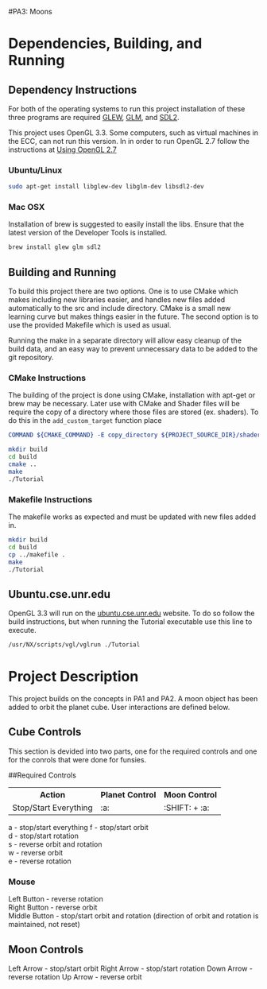 #PA3: Moons

# Dependencies, Building, and Running

## Dependency Instructions
For both of the operating systems to run this project installation of these three programs are required [GLEW](http://glew.sourceforge.net/), [GLM](http://glm.g-truc.net/0.9.7/index.html), and [SDL2](https://wiki.libsdl.org/Tutorials).

This project uses OpenGL 3.3. Some computers, such as virtual machines in the ECC, can not run this version. In in order to run OpenGL 2.7 follow the instructions at [Using OpenGL 2.7](https://github.com/HPC-Vis/computer-graphics/wiki/Using-OpenGL-2.7)

### Ubuntu/Linux
```bash
sudo apt-get install libglew-dev libglm-dev libsdl2-dev
```

### Mac OSX
Installation of brew is suggested to easily install the libs. Ensure that the latest version of the Developer Tools is installed.
```bash
brew install glew glm sdl2
```

## Building and Running
To build this project there are two options. One is to use CMake which makes including new libraries easier, and handles new files added automatically to the src and include directory. CMake is a small new learning curve but makes things easier in the future.
The second option is to use the provided Makefile which is used as usual.

Running the make in a separate directory will allow easy cleanup of the build data, and an easy way to prevent unnecessary data to be added to the git repository.

### CMake Instructions
The building of the project is done using CMake, installation with apt-get or brew may be necessary. Later use with CMake and Shader files will be require the copy of a directory where those files are stored (ex. shaders). To do this in the ```add_custom_target``` function place
```cmake
COMMAND ${CMAKE_COMMAND} -E copy_directory ${PROJECT_SOURCE_DIR}/shaders/ ${CMAKE_CURRENT_BINARY_DIR}/shaders
```

```bash
mkdir build
cd build
cmake ..
make
./Tutorial
```

### Makefile Instructions
The makefile works as expected and must be updated with new files added in.

```bash
mkdir build
cd build
cp ../makefile .
make
./Tutorial
```

## Ubuntu.cse.unr.edu
OpenGL 3.3 will run on the [ubuntu.cse.unr.edu](https://ubuntu.cse.unr.edu/) website. To do so follow the build instructions, but when running the Tutorial executable use this line to execute.
```bash
/usr/NX/scripts/vgl/vglrun ./Tutorial
```

# Project Description
This project builds on the concepts in PA1 and PA2. A moon object has been added to orbit the planet cube. User interactions are defined below.


## Cube Controls
This section is devided into two parts, one for the required controls and one for the conrols that were done
for funsies.

##Required Controls

<table>
    <tr>
        <th>Action</th>
        <th>Planet Control</th>
        <th>Moon Control</th>
    </tr>
    <tr>
        <td>Stop/Start Everything</td>
        <td>:a:</td>
        <td>:SHIFT: + :a:</td>
    </tr>
</table>

a - stop/start everything
f - stop/start orbit  
d - stop/start rotation  
s - reverse orbit and rotation    
w - reverse orbit  
e - reverse rotation  

### Mouse
Left Button - reverse rotation  
Right Button - reverse orbit  
Middle Button - stop/start orbit and rotation (direction of orbit and rotation is maintained, not reset)  

## Moon Controls

Left Arrow - stop/start orbit
Right Arrow - stop/start rotation
Down Arrow - reverse rotation
Up Arrow - reverse orbit


